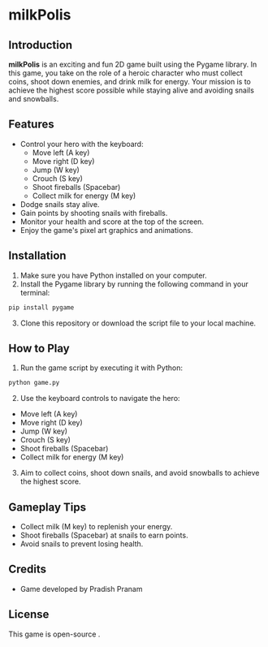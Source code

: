# milkPolis

## Introduction

**milkPolis** is an exciting and fun 2D game built using the Pygame library. In this game, you take on the role of a heroic character who must collect coins, shoot down enemies, and drink milk for energy. Your mission is to achieve the highest score possible while staying alive and avoiding snails and snowballs.

## Features

- Control your hero with the keyboard:
  - Move left (A key)
  - Move right (D key)
  - Jump (W key)
  - Crouch (S key)
  - Shoot fireballs (Spacebar)
  - Collect milk for energy (M key)
- Dodge snails  stay alive.
- Gain points by shooting snails with fireballs.
- Monitor your health and score at the top of the screen.
- Enjoy the game's pixel art graphics and animations.

## Installation

1. Make sure you have Python installed on your computer.
2. Install the Pygame library by running the following command in your terminal:
```python
pip install pygame
```
3. Clone this repository or download the script file to your local machine.

## How to Play

1. Run the game script by executing it with Python:
```python
python game.py
```
2. Use the keyboard controls to navigate the hero:
- Move left (A key)
- Move right (D key)
- Jump (W key)
- Crouch (S key)
- Shoot fireballs (Spacebar)
- Collect milk for energy (M key)

3. Aim to collect coins, shoot down snails, and avoid snowballs to achieve the highest score.

## Gameplay Tips

- Collect milk (M key) to replenish your energy.
- Shoot fireballs (Spacebar) at snails to earn points.
- Avoid snails to prevent losing health.

## Credits

- Game developed by Pradish Pranam


## License

This game is open-source .


